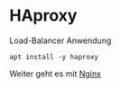 # HAproxy

Load-Balancer Anwendung

    apt install -y haproxy

Weiter geht es mit [Nginx](../04_Nginx)
